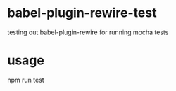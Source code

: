 # babel-plugin-rewire-test
testing out babel-plugin-rewire for running mocha tests

# usage
npm run test

